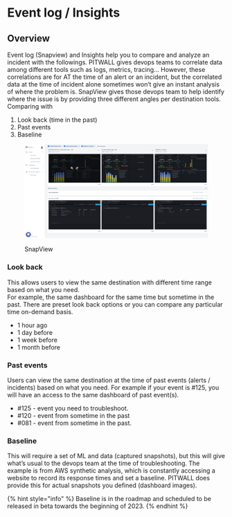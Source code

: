 # Event log / Insights

## Overview

Event log (Snapview) and Insights help you to compare and analyze an incident with the followings. PITWALL gives devops teams to correlate data among different tools such as logs, metrics, tracing... However, these correlations are for AT the time of an alert or an incident, but the correlated data at the time of incident alone sometimes won’t give an instant analysis of where the problem is. SnapView gives those devops team to help identify where the issue is by providing three different angles per destination tools. Comparing with

1. Look back (time in the past)
2. Past events
3. Baseline

<figure><img src="../../.gitbook/assets/image (63).png" alt=""><figcaption><p>SnapView</p></figcaption></figure>

### Look back <a href="#other-times" id="other-times"></a>

This allows users to view the same destination with different time range based on what you need.\
For example, the same dashboard for the same time but sometime in the past. There are preset look back options or you can compare any particular time on-demand basis.

* 1 hour ago
* 1 day before
* 1 week before
* 1 month before

### Past events <a href="#past-evemts" id="past-evemts"></a>

Users can view the same destination at the time of past events (alerts / incidents) based on what you need. For example if your event is #125, you will have an access to the same dashboard of past event(s).

* \#125 - event you need to troubleshoot.
* \#120 - event from sometime in the past
* \#081 - event from sometime in the past.

### Baseline <a href="#baselines" id="baselines"></a>

This will require a set of ML and data (captured snapshots), but this will give what’s usual to the devops team at the time of troubleshooting. The example is from AWS synthetic analysis, which is constantly accessing a website to record its response times and set a baseline. PITWALL does provide this for actual snapshots you defined (dashboard images).

{% hint style="info" %}
Baseline is in the roadmap and scheduled to be released in beta towards the beginning of 2023.&#x20;
{% endhint %}

